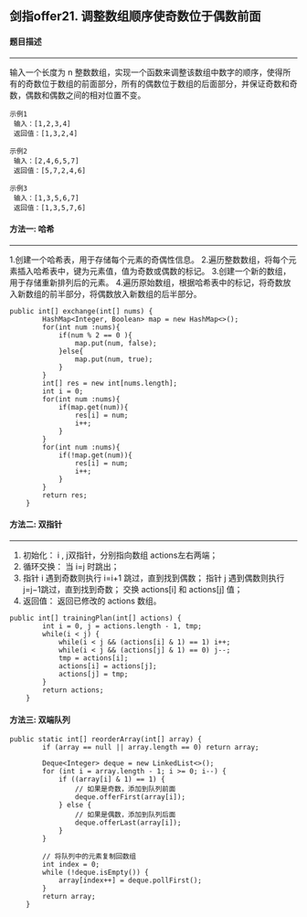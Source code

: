 ## 剑指offer21. 调整数组顺序使奇数位于偶数前面

#### 题目描述

---

输入一个长度为 n 整数数组，实现一个函数来调整该数组中数字的顺序，使得所有的奇数位于数组的前面部分，所有的偶数位于数组的后面部分，并保证奇数和奇数，偶数和偶数之间的相对位置不变。

```
示例1
 输入：[1,2,3,4]
 返回值：[1,3,2,4]

示例2
 输入：[2,4,6,5,7]
 返回值：[5,7,2,4,6]

示例3
 输入：[1,3,5,6,7]
 返回值：[1,3,5,7,6]

```

#### 方法一: 哈希

---

1.创建一个哈希表，用于存储每个元素的奇偶性信息。
2.遍历整数数组，将每个元素插入哈希表中，键为元素值，值为奇数或偶数的标记。
3.创建一个新的数组，用于存储重新排列后的元素。
4.遍历原始数组，根据哈希表中的标记，将奇数放入新数组的前半部分，将偶数放入新数组的后半部分。

```
public int[] exchange(int[] nums) {
        HashMap<Integer, Boolean> map = new HashMap<>();
        for(int num :nums){
            if(num % 2 == 0 ){
                map.put(num, false);
            }else{
                map.put(num, true);
            }
        }
        int[] res = new int[nums.length];
        int i = 0;
        for(int num :nums){
            if(map.get(num)){
                res[i] = num;
                i++;
            }
        }
        for(int num :nums){
            if(!map.get(num)){
                res[i] = num;
                i++;
            }
        }
        return res;
    }
```

#### 方法二: 双指针

---

1. 初始化： i , j双指针，分别指向数组 actions左右两端；
2. 循环交换： 当 i=j 时跳出；
3. 指针 i 遇到奇数则执行 i=i+1 跳过，直到找到偶数；
   指针 j 遇到偶数则执行 j=j−1跳过，直到找到奇数；
   交换 actions[i] 和 actions[j] 值；
4. 返回值： 返回已修改的 actions 数组。

```
public int[] trainingPlan(int[] actions) {
        int i = 0, j = actions.length - 1, tmp;
        while(i < j) {
            while(i < j && (actions[i] & 1) == 1) i++;
            while(i < j && (actions[j] & 1) == 0) j--;
            tmp = actions[i];
            actions[i] = actions[j];
            actions[j] = tmp;
        }
        return actions;
    }

```

#### 方法三: 双端队列

```
public static int[] reorderArray(int[] array) {
        if (array == null || array.length == 0) return array;

        Deque<Integer> deque = new LinkedList<>();
        for (int i = array.length - 1; i >= 0; i--) {
            if ((array[i] & 1) == 1) {
                // 如果是奇数，添加到队列前面
                deque.offerFirst(array[i]);
            } else {
                // 如果是偶数，添加到队列后面
                deque.offerLast(array[i]);
            }
        }

        // 将队列中的元素复制回数组
        int index = 0;
        while (!deque.isEmpty()) {
            array[index++] = deque.pollFirst();
        }
        return array;
    }
```

